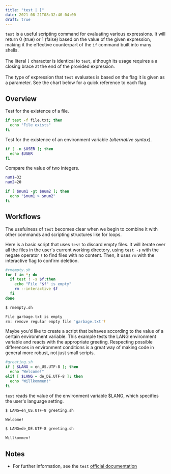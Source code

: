 ```yaml
---
title: "test | ["
date: 2021-08-21T08:32:40-04:00
draft: true
---
```


`test` is a useful scripting command for evaluating various expressions. It will
return 0 (true) or 1 (false) based on the value of the given expression, making
it the effective counterpart of the `if` command built into many shells. <br>
<br> The literal `[` character is identical to `test`, although its usage
requires a a closing brace at the end of the provided expression. <br> <br> The
type of expression that `test` evaluates is based on the flag it is given as a
parameter. See the chart below for a quick reference to each flag.

## Overview

Test for the existence of a file.

```bash
if test -f file.txt; then
  echo "File exists"
fi
```

Test for the existence of an environment variable _(alternative syntax)_.

```bash
if [ -n $USER ]; then
  echo $USER
fi
```

Compare the value of two integers.

```bash
num1=32
num2=20

if [ $num1 -gt $num2 ]; then
  echo "$num1 > $num2"
fi
```

## Workflows

The usefulness of `test` becomes clear when we begin to combine it with other
commands and scripting structures like for loops.

Here is a basic script that uses `test` to discard empty files. It will iterate
over all the files in the user's current working directory, using `test -s` with
the negate operator `!` to find files with no content. Then, it uses `rm` with
the interactive flag to confirm deletion.

```bash
#rmempty.sh
for f in *; do
  if test ! -s $f;then
    echo "File "$f" is empty"
    rm --interactive $f
  fi
done
```

```bash
$ rmempty.sh

File garbage.txt is empty
rm: remove regular empty file 'garbage.txt'?
```

Maybe you'd like to create a script that behaves according to the value of a
certain environment variable. This example tests the LANG environment variable
and reacts with the appropriate greeting. Respecting possible differences in
environment conditions is a great way of making code in general more robust, not
just small scripts.

```bash
#greeting.sh
if [ $LANG = en_US.UTF-8 ]; then
  echo "Welcome!"
elif [ $LANG = de_DE.UTF-8 ]; then
  echo "Willkommen!"
fi
```

`test` reads the value of the environment variable $LANG, which specifies the
user's language setting.

```bash
$ LANG=en_US.UTF-8 greeting.sh

Welcome!

$ LANG=de_DE.UTF-8 greeting.sh

Willkommen!
```

## Notes

- For further information, see the `test`
  [official documentation](https://pubs.opengroup.org/onlinepubs/009695399/utilities/test.html)
